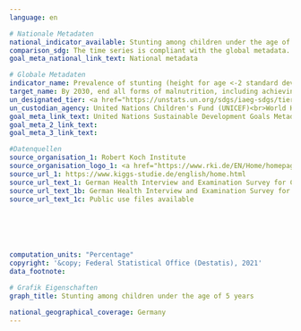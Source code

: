 ```yaml
---
language: en    

# Nationale Metadaten    
national_indicator_available: Stunting among children under the age of 5 years    
comparison_sdg: The time series is compliant with the global metadata.    
goal_meta_national_link_text: National metadata    

# Globale Metadaten    
indicator_name: Prevalence of stunting (height for age <-2 standard deviation from the median of the World Health Organization (WHO) Child Growth Standards) among children under 5 years of age    
target_name: By 2030, end all forms of malnutrition, including achieving, by 2025, the internationally agreed targets on stunting and wasting in children under 5 years of age, and address the nutritional needs of adolescent girls, pregnant and lactating women and older persons    
un_designated_tier: <a href="https://unstats.un.org/sdgs/iaeg-sdgs/tier-classification/" title="Click here for more information on the UN tier classification.">Tier I</a>    
un_custodian_agency: United Nations Children's Fund (UNICEF)<br>World Health Organization (WHO)    
goal_meta_link_text: United Nations Sustainable Development Goals Metadata    
goal_meta_2_link_text:     
goal_meta_3_link_text:     

#Datenquellen
source_organisation_1: Robert Koch Institute
source_organisation_logo_1: <a href="https://www.rki.de/EN/Home/homepage_node.html"><img src="https://g205sdgs.github.io/sdg-indicators/public/OrgImgEn/rki.png" alt="Logo rki" style="height:60px; width:148px" /></a>
source_url_1: https://www.kiggs-studie.de/english/home.html
source_url_text_1: German Health Interview and Examination Survey for Children and Adolescents (KiGGS)
source_url_text_1b: German Health Interview and Examination Survey for Children and Adolescents (KiGGS) - KiGGS Wave 2
source_url_text_1c: Public use files available





    
computation_units: "Percentage"    
copyright: '&copy; Federal Statistical Office (Destatis), 2021'    
data_footnote:     

# Grafik Eigenschaften    
graph_title: Stunting among children under the age of 5 years    

national_geographical_coverage: Germany    
---
```


<span></span>